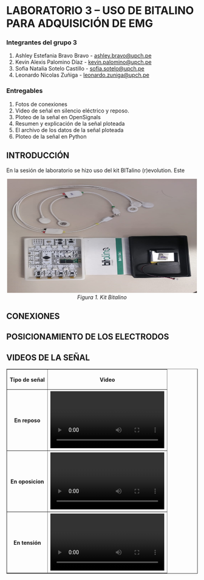 
# LABORATORIO 3 – USO DE BITALINO PARA ADQUISICIÓN DE EMG

### Integrantes del grupo 3

1. Ashley Estefania Bravo Bravo - ashley.bravo@upch.pe
2. Kevin Alexis Palomino Díaz - kevin.palomino@upch.pe
3. Sofia Natalia Sotelo Castillo - sofia.sotelo@upch.pe
4. Leonardo Nicolas Zuñiga - leonardo.zuniga@upch.pe


### Entregables

1. Fotos de conexiones
2. Video de señal en silencio eléctrico y reposo.
3. Ploteo de la señal en OpenSignals
4. Resumen y explicación de la señal ploteada
5. El archivo de los datos de la señal ploteada
6. Ploteo de la señal en Python

## INTRODUCCIÓN
En la sesión de laboratorio se hizo uso del kit BITalino (r)evolution. Este 
<p align="center" style="margin-bottom:0">
<img src="Multimedia/kit_bitalino.jpeg" width="500" height="300"/>
<div align="center"> <i>Figura 1. Kit Bitalino</i></div>
<p>

## CONEXIONES

## POSICIONAMIENTO DE LOS ELECTRODOS


## VIDEOS DE LA SEÑAL


<table border=1px>
    <tr>
        <th>
        <p align="center">Tipo de señal</p>
        </th>
        <th>
        <p align="center">Video</p>
        </th>
    </tr>
    <tr>
        <th>
        En reposo
        </th>
        <th>
        <video src="multimedia/videoreposo.mp4" controls></video> 
        </th>
    </tr>
    <tr>
        <th>
        En oposicion
        </th>
        <th>
         <video src="multimedia/videoyoposicion.mp4" controls></video>        
        </th>
    </tr>
    <tr>
        <th>
        En tensión
        </th>
        <th>
         <video src="multimedia/videotension.mp4" controls></video>        
        </th>
    </tr>
</table>
